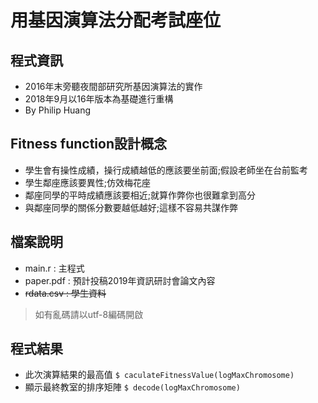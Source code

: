 # 用基因演算法分配考試座位

## 程式資訊
- 2016年末旁聽夜間部研究所基因演算法的實作
- 2018年9月以16年版本為基礎進行重構
- By Philip Huang

## Fitness function設計概念
- 學生會有操性成績，操行成績越低的應該要坐前面;假設老師坐在台前監考
- 學生鄰座應該要異性;仿效梅花座
- 鄰座同學的平時成績應該要相近;就算作弊你也很難拿到高分
- 與鄰座同學的關係分數要越低越好;這樣不容易共謀作弊

## 檔案說明
- main.r : 主程式
- paper.pdf : 預計投稿2019年資訊研討會論文內容
- ~~rdata.csv : 學生資料~~
> 如有亂碼請以utf-8編碼開啟

## 程式結果
- 此次演算結果的最高值 `$ caculateFitnessValue(logMaxChromosome)`
- 顯示最終教室的排序矩陣 `$ decode(logMaxChromosome)`
